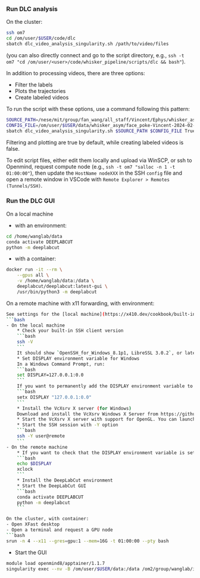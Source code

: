 ### Run DLC analysis

On the cluster:

```bash
ssh om7
cd /om/user/$USER/code/dlc
sbatch dlc_video_analysis_singularity.sh /path/to/video/files
```
(you can also directly connect and go to the script directory, e.g., `ssh -t om7 "cd /om/user/<user>/code/whisker_pipeline/scripts/dlc && bash"`).

In addition to processing videos, there are three options: 
* Filter the labels
* Plots the trajectories
* Create labeled videos

To run the script with these options, use a command following this pattern:
```bash
SOURCE_PATH=/nese/mit/group/fan_wang/all_staff/Vincent/Ephys/whisker_asym/sc005/sc005_1213/
CONFIG_FILE=/om/user/$USER/data/whisker_asym/face_poke-Vincent-2024-02-29/config.yaml
sbatch dlc_video_analysis_singularity.sh $SOURCE_PATH $CONFIG_FILE True True True
```

Filtering and plotting are true by default, while creating labeled videos is false.

To edit script files, either edit them locally and upload via WinSCP, or ssh to Openmind, request compute node (e.g., `ssh -t om7 "salloc -n 1 -t 01:00:00"`), then update the `HostName nodeXXX` in the SSH `config` file and open a remote window in VSCode with `Remote Explorer > Remotes (Tunnels/SSH)`. 

### Run the DLC GUI

On a local machine  
- with an environment: 
```bash
cd /home/wanglab/data
conda activate DEEPLABCUT
python -m deeplabcut
```
- with a container:  
```bash
docker run -it --rm \
    --gpus all \
    -v /home/wanglab/data:/data \
    deeplabcut/deeplabcut:latest-gui \
    /usr/bin/python3 -m deeplabcut
```

On a remote machine with x11 forwarding, with environment:  
```bash
See settings for the [local machine](https://x410.dev/cookbook/built-in-ssh-x11-forwarding-in-powershell-or-windows-command-prompt/).  
```bash
- On the local machine
    * Check your built-in SSH client version
    ```bash
    ssh -V
    ```
    It should show `OpenSSH_for_Windows_8.1p1, LibreSSL 3.0.2`, or later.
    * Set DISPLAY environment variable for Windows 
    In a Windows Command Prompt, run:
    ```bash
    set DISPLAY=127.0.0.1:0.0
    ```
    If you want to permanently add the DISPLAY environment variable to Windows, you can setx command:
    ```bash
    setx DISPLAY "127.0.0.1:0.0"
    ```
    * Install the VcXsrv X server (for Windows)
    Download and install the VcXsrv Windows X Server from https://github.com/marchaesen/vcxsrv/releases/. Select the most recent version and download the installer, e.g., `vcxsrv-64.21.1.13.0.installer.exe` (64-bit version).
    * Start the VcXsrv X server with support for OpenGL. You can launch the X server service in the background by running `xlaunch.exe`. Make sure the "Disable access control" option is not checked.
    * Start the SSH session with -Y option
    ```bash
    ssh -Y user@remote
    ```
- On the remote machine
    * If you want to check that the DISPLAY environment variable is set correctly and that the X server is running, you can run the following commands:
    ```bash
    echo $DISPLAY
    xclock
    ```
    * Install the DeepLabCut environment
    * Start the DeepLabCut GUI
    ```bash
    conda activate DEEPLABCUT
    python -m deeplabcut
    ```

On the cluster, with container:  
- Open XFast desktop
- Open a terminal and request a GPU node
```bash
srun -n 4 --x11 --gres=gpu:1 --mem=16G -t 01:00:00 --pty bash
```
- Start the GUI
```bash
module load openmind8/apptainer/1.1.7
singularity exec --nv -B /om/user/$USER/data:/data /om2/group/wanglab/images/deeplabcut_latest-gui.sif /usr/bin/python3 -m deeplabcut
```
